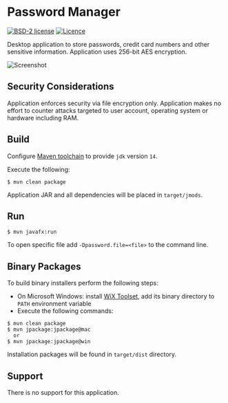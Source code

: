 # Password Manager

[![BSD-2 license](https://img.shields.io/badge/License-BSD--2-informational.svg)](LICENSE)
[![Licence](https://img.shields.io/badge/Java-14-orange?logo=java)](https://www.oracle.com/java/technologies/javase-downloads.html)

Desktop application to store passwords, credit card numbers and other sensitive information. 
Application uses 256-bit AES encryption.

![Screenshot](docs/main-window.png)

## Security Considerations

Application enforces security via file encryption only. Application makes no effort to counter attacks targeted 
to user account, operating system or hardware including RAM.

## Build

Configure [Maven toolchain](http://maven.apache.org/guides/mini/guide-using-toolchains.html) to provide ```jdk``` version ```14```.

Execute the following:
```shell script
$ mvn clean package
```

Application JAR and all dependencies will be placed in ```target/jmods```.

## Run

```shell script
$ mvn javafx:run
```

To open specific file add ```-Dpassword.file=<file>``` to the command line.

## Binary Packages

To build binary installers perform the following steps:
* On Microsoft Windows: install [WiX Toolset](https://wixtoolset.org/releases/), add its binary directory to ```PATH``` 
environment variable
* Execute the following commands:

```shell script
$ mvn clean package
$ mvn jpackage:jpackage@mac
  or
$ mvn jpackage:jpackage@win
```

Installation packages will be found in ```target/dist``` directory.

## Support

There is no support for this application.